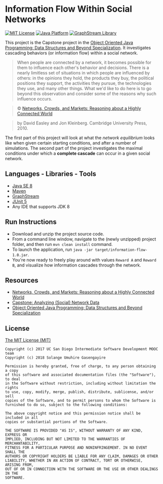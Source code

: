 # Information Flow Within Social Networks

[![MIT License](https://img.shields.io/badge/license-MIT%20License-green.svg)](https://github.com/SolangeUG/fundamentals/blob/master/LICENSE)
[![Java Platform](https://img.shields.io/badge/platform-Java-blue.svg)](https://docs.oracle.com/en/java/)
[![GraphStream Library](https://img.shields.io/badge/library-GraphStream-89A9E3.svg)](http://graphstream-project.org/)

This project is the Capstone project in the [Object Oriented Java Programming: Data Structures and Beyond Specialization](https://www.coursera.org/specializations/java-object-oriented).
It investigates cascading behaviors (or information flow) within a social network.

> When people are connected by a network, it becomes possible for them to influence each other's behavior and decisions.
> There is a nearly limitless set of situations in which people are influenced by others:
> in the opinions they hold, the products they buy, the political positions they support, the activities they pursue,
> the technologies they use, and many other things.
> What we'd like to do here is to go beyond this observation and consider some of the reasons why such influence occurs.
> 

> © [Networks, Crowds, and Markets: Reasoning about a Highly Connected World](http://www.cs.cornell.edu/home/kleinber/networks-book/)

> by David Easley and Jon Kleinberg. Cambridge University Press, 2010.

The first part of this project will look at what the *network equilibrium* looks like when given certain starting conditions, and after a number of simulations.
The second part of the project investigates the maximal conditions under which a __complete cascade__ can occur in a given social network.

## Languages - Libraries - Tools

- [Java SE 8](https://docs.oracle.com/javase/8/docs/)
- [Maven](https://maven.apache.org/what-is-maven.html)
- [GraphStream](http://graphstream-project.org/)
- [JUnit 5](http://junit.org/junit5/docs/current/user-guide/)
- Any IDE that supports JDK 8

## Run Instructions

- Download and unzip the project source code.
- From a command line window, navigate to the (newly unzipped) project folder, and then run `mvn clean install` command.
- To launch the application, run `java -jar target/information-flow-1.0.jar`.
- You're now ready to freely play around with values `Reward A` and `Reward B`, and visualize how information cascades through the network.

## Resources

- [Networks, Crowds, and Markets: Reasoning about a Highly Connected World](http://www.cs.cornell.edu/home/kleinber/networks-book/)
- [Capstone: Analyzing (Social) Network Data](https://www.coursera.org/learn/intermediate-programming-capstone/home/info)
- [Object Oriented Java Programming: Data Structures and Beyond Specialization](https://www.coursera.org/specializations/java-object-oriented)

## License

[The MIT License (MIT)](https://opensource.org/licenses/MIT)

````
Copyright (c) 2017 UC San Diego Intermediate Software Development MOOC team
Copyright (c) 2018 Solange Umuhire Gasengayire

Permission is hereby granted, free of charge, to any person obtaining a copy
of this software and associated documentation files (the "Software"), to deal
in the Software without restriction, including without limitation the rights
to use, copy, modify, merge, publish, distribute, sublicense, and/or sell
copies of the Software, and to permit persons to whom the Software is
furnished to do so, subject to the following conditions:

The above copyright notice and this permission notice shall be included in all
copies or substantial portions of the Software.

THE SOFTWARE IS PROVIDED "AS IS", WITHOUT WARRANTY OF ANY KIND, EXPRESS OR
IMPLIED, INCLUDING BUT NOT LIMITED TO THE WARRANTIES OF MERCHANTABILITY,
FITNESS FOR A PARTICULAR PURPOSE AND NONINFRINGEMENT. IN NO EVENT SHALL THE
AUTHORS OR COPYRIGHT HOLDERS BE LIABLE FOR ANY CLAIM, DAMAGES OR OTHER
LIABILITY, WHETHER IN AN ACTION OF CONTRACT, TORT OR OTHERWISE, ARISING FROM,
OUT OF OR IN CONNECTION WITH THE SOFTWARE OR THE USE OR OTHER DEALINGS IN THE
SOFTWARE.

````
